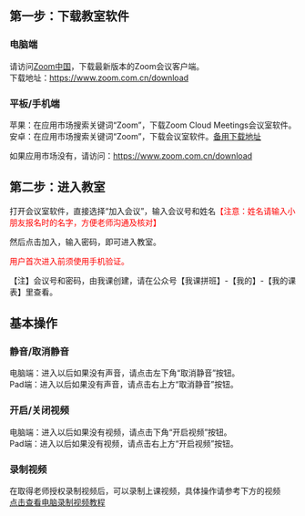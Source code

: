 ## 第一步：下载教室软件
### 电脑端
请访问[Zoom中国][1]，下载最新版本的Zoom会议客户端。  
下载地址：https://www.zoom.com.cn/download

### 平板/手机端
苹果：在应用市场搜索关键词“Zoom”，下载Zoom Cloud Meetings会议室软件。  
安卓：在应用市场搜索关键词“Zoom”，下载会议室软件。[备用下载地址][2]  

如果应用市场没有，请访问：https://www.zoom.com.cn/download

## 第二步：进入教室
打开会议室软件，直接选择“加入会议”，输入会议号和姓名<span style="color:red">【注意：姓名请输入小朋友报名时的名字，方便老师沟通及核对】</span>

然后点击加入，输入密码，即可进入教室。

<span style="color:red">用户首次进入前须使用手机验证。</span>

【注】会议号和密码，由我课创建，请在公众号【我课拼班】-【我的】-【我的课表】里查看。

## 基本操作
### 静音/取消静音
电脑端：进入以后如果没有声音，请点击左下角“取消静音”按钮。  
Pad端：进入以后如果没有声音，请点击右上方“取消静音”按钮。

### 开启/关闭视频
电脑端：进入以后如果没有视频，请点击下角“开启视频”按钮。  
Pad端：进入以后如果没有视频，请点击右上方“开启视频”按钮。

### 录制视频
在取得老师授权录制视频后，可以录制上课视频，具体操作请参考下方的视频  
[点击查看电脑录制视频教程]( https://images.mecourse.cn/zoom/zoom_recording.mp4 ':include :type=video controls width=100% height=400px' )

<!-- <video width="100%" height="400" controls>
  <source src="https://images.mecourse.cn/zoom/zoom_recording.mp4" type="video/mp4">
  你的浏览器不支持播放视频
</video> -->

[1]:https://www.zoom.com.cn/download
[2]:https://zoomus.cn/client/5.1.27803.0612/zoom.apk